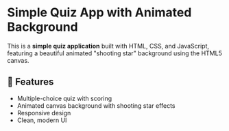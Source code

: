 # Simple Quiz App with Animated Background

This is a **simple quiz application** built with HTML, CSS, and JavaScript, featuring a beautiful animated "shooting star" background using the HTML5 canvas.

## 🌟 Features

- Multiple-choice quiz with scoring
- Animated canvas background with shooting star effects
- Responsive design
- Clean, modern UI

